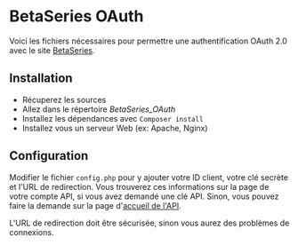 # BetaSeries OAuth

Voici les fichiers nécessaires pour permettre une authentification OAuth 2.0 avec le site [BetaSeries](https://www.betaseries.com/).

## Installation
- Récuperez les sources
- Allez dans le répertoire *BetaSeries_OAuth*
- Installez les dépendances avec `Composer install`
- Installez vous un serveur Web (ex: Apache, Nginx)

## Configuration
Modifier le fichier `config.php` pour y ajouter votre ID client, votre clé secrète et l'URL de redirection.
Vous trouverez ces informations sur la page de votre compte API, si vous avez demandé une clé API. Sinon, vous pouvez faire la demande sur la page d'[accueil de l'API](https://www.betaseries.com/api/).

L'URL de redirection doit être sécurisée, sinon vous aurez des problèmes de connexions.
